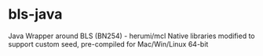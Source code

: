 # bls-java
Java Wrapper around BLS (BN254) - herumi/mcl 
Native libraries modified to support custom seed, pre-compiled for Mac/Win/Linux 64-bit

